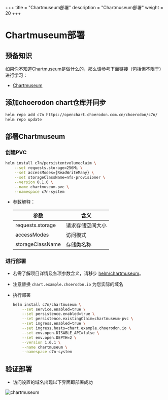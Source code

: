 +++
title = "Chartmuseum部署"
description = "Chartmuseum部署"
weight = 20
+++

# Chartmuseum部署

## 预备知识

如果你不知道Chartmuseum是做什么的，那么请参考下面链接（包括但不限于）进行学习：

- [Chartmuseum](https://github.com/helm/chartmuseum#chartmuseum)

## 添加choerodon chart仓库并同步

```bash
helm repo add c7n https://openchart.choerodon.com.cn/choerodon/c7n/
helm repo update
```

## 部署Chartmuseum

### 创建PVC

```bash
helm install c7n/persistentvolumeclaim \
    --set requests.storage=256Mi \
    --set accessModes={ReadWriteMany} \
    --set storageClassName=nfs-provisioner \
    --version 0.1.0 \
    --name chartmuseum-pvc \
    --namespace c7n-system
```

- 参数解释：

    | 参数 | 含义
    | --- |  --- |
    requests.storage|请求存储空间大小
    accessModes|访问模式
    storageClassName|存储类名称

### 进行部署
- 若需了解项目详情及各项参数含义，请移步 [helm/chartmuseum](https://github.com/helm/chartmuseum)。
- 注意替换 `chart.example.choerodon.io` 为您实际的域名
- 执行部署
  
    ```bash
    helm install c7n/chartmuseum \
        --set service.enabled=true \
        --set persistence.enabled=true \
        --set persistence.existingClaim=chartmuseum-pvc \
        --set ingress.enabled=true \
        --set ingress.hosts=chart.example.choerodon.io \
        --set env.open.DISABLE_API=false \
        --set env.open.DEPTH=2 \
        --version 1.6.1 \
        --name chartmuseum \
        --namespace c7n-system
    ```

## 验证部署

- 访问设置的域名出现以下界面即部署成功

 ![chartmuseum](/docs/installation-configuration/image/chartmuseum.png)
